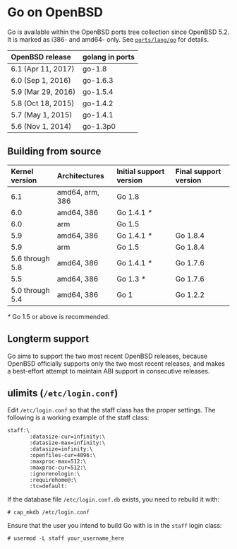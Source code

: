 # Go on OpenBSD

Go is available within the OpenBSD ports tree collection since OpenBSD 5.2.  It is marked as i386- and amd64- only.  See [`ports/lang/go`](http://ports.su/lang/go) for details.

| **OpenBSD release** | **golang in ports** |
|:--------------------|:--------------------|
| 6.1 (Apr 11, 2017)  | go-1.8              |
| 6.0 (Sep 1, 2016)   | go-1.6.3            |
| 5.9 (Mar 29, 2016)  | go-1.5.4            |
| 5.8 (Oct 18, 2015)  | go-1.4.2            |
| 5.7 (May 1, 2015)   | go-1.4.1            |
| 5.6 (Nov 1, 2014)   | go-1.3p0            |

## Building from source

| **Kernel version** | **Architectures** | **Initial support version** | **Final support version** |
|:-------------------|:------------------|:----------------------------|:--------------------------|
| 6.1                | amd64, arm, 386   | Go 1.8                      |                           |
| 6.0                | amd64, 386        | Go 1.4.1 _*_                |                           |
| 6.0                | arm               | Go 1.5                      |                           |
| 5.9                | amd64, 386        | Go 1.4.1 _*_                | Go 1.8.4                  |
| 5.9                | arm               | Go 1.5                      | Go 1.8.4                  |
| 5.6 through 5.8    | amd64, 386        | Go 1.4.1 _*_                | Go 1.7.6                  |
| 5.5                | amd64, 386        | Go 1.3 _*_                  | Go 1.7.6                  |
| 5.0 through 5.4    | amd64, 386        | Go 1                        | Go 1.2.2                  |

_*_ Go 1.5 or above is recommended.

## Longterm support

Go aims to support the two most recent OpenBSD releases, because OpenBSD officially supports only the two most recent releases, and makes a best-effort attempt to maintain ABI support in consecutive releases.

## ulimits (` /etc/login.conf `)

Edit `/etc/login.conf` so that the staff class has the proper
settings. The following is a working example of the staff class:
```
staff:\
       :datasize-cur=infinity:\
       :datasize-max=infinity:\
       :datasize=infinity:\
       :openfiles-cur=4096:\
       :maxproc-max=512:\
       :maxproc-cur=512:\
       :ignorenologin:\
       :requirehome@:\
       :tc=default:
```

If the database file `/etc/login.conf.db` exists, you need to rebuild it with:
```
# cap_mkdb /etc/login.conf
```

Ensure that the user you intend to build Go with is in the `staff` login class:
```
# usermod -L staff your_username_here
```
